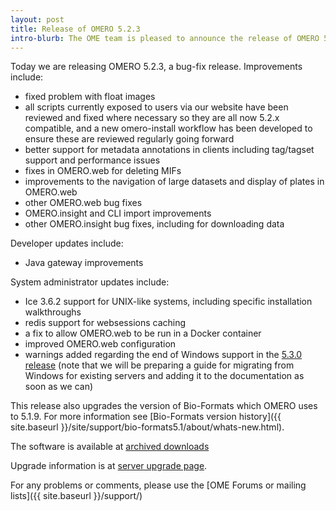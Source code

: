 ```yaml
---
layout: post
title: Release of OMERO 5.2.3
intro-blurb: The OME team is pleased to announce the release of OMERO 5.2.3
---
```

Today we are releasing OMERO 5.2.3, a bug-fix release. Improvements include:

-  fixed problem with float images
-  all scripts currently exposed to users via our website have been reviewed and fixed where necessary so they are all now 5.2.x compatible, and a new omero-install workflow has been developed to ensure these are reviewed regularly going forward
-  better support for metadata annotations in clients including tag/tagset support and performance issues
-  fixes in OMERO.web for deleting MIFs
-  improvements to the navigation of large datasets and display of plates in OMERO.web
-  other OMERO.web bug fixes
-  OMERO.insight and CLI import improvements
-  other OMERO.insight bug fixes, including for downloading data

Developer updates include:
 
-  Java gateway improvements

System administrator updates include:
 
-  Ice 3.6.2 support for UNIX-like systems, including specific installation walkthroughs
-  redis support for websessions caching
-  a fix to allow OMERO.web to be run in a Docker container
-  improved OMERO.web configuration
-  warnings added regarding the end of Windows support in the [5.3.0 release](https://blog.openmicroscopy.org/tech-issues/future-plans/deployment/2016/03/22/windows-support/) (note that we will be preparing a guide for migrating from Windows for existing servers and adding it to the documentation as soon as we can)

This release also upgrades the version of Bio-Formats which OMERO uses to
5.1.9. For more information see [Bio-Formats version history]({{ site.baseurl }}/site/support/bio-formats5.1/about/whats-new.html).

The software is available at
[archived downloads](https://downloads.openmicroscopy.org/omero/5.2.3/)

Upgrade information is at [server upgrade page](https://docs.openmicroscopy.org/omero/5.2.3/sysadmins/server-upgrade.html).

For any problems or comments, please use the [OME Forums or mailing lists]({{ site.baseurl }}/support/)


